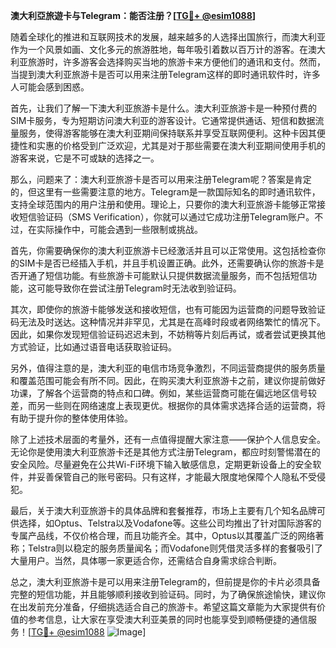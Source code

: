 **澳大利亞旅遊卡与Telegram：能否注册？[[TG💪+ @esim1088](https://t.me/s/esim1088)]**

随着全球化的推进和互联网技术的发展，越来越多的人选择出国旅行，而澳大利亚作为一个风景如画、文化多元的旅游胜地，每年吸引着数以百万计的游客。在澳大利亚旅游时，许多游客会选择购买当地的旅游卡来方便他们的通讯和支付。然而，当提到澳大利亚旅游卡是否可以用来注册Telegram这样的即时通讯软件时，许多人可能会感到困惑。

首先，让我们了解一下澳大利亚旅游卡是什么。澳大利亚旅游卡是一种预付费的SIM卡服务，专为短期访问澳大利亚的游客设计。它通常提供通话、短信和数据流量服务，使得游客能够在澳大利亚期间保持联系并享受互联网便利。这种卡因其便捷性和实惠的价格受到广泛欢迎，尤其是对于那些需要在澳大利亚期间使用手机的游客来说，它是不可或缺的选择之一。

那么，问题来了：澳大利亚旅游卡是否可以用来注册Telegram呢？答案是肯定的，但这里有一些需要注意的地方。Telegram是一款国际知名的即时通讯软件，支持全球范围内的用户注册和使用。理论上，只要你的澳大利亚旅游卡能够正常接收短信验证码（SMS Verification），你就可以通过它成功注册Telegram账户。不过，在实际操作中，可能会遇到一些限制或挑战。

首先，你需要确保你的澳大利亚旅游卡已经激活并且可以正常使用。这包括检查你的SIM卡是否已经插入手机，并且手机设置正确。此外，还需要确认你的旅游卡是否开通了短信功能。有些旅游卡可能默认只提供数据流量服务，而不包括短信功能，这可能导致你在尝试注册Telegram时无法收到验证码。

其次，即使你的旅游卡能够发送和接收短信，也有可能因为运营商的问题导致验证码无法及时送达。这种情况并非罕见，尤其是在高峰时段或者网络繁忙的情况下。因此，如果你发现短信验证码迟迟未到，不妨稍等片刻后再试，或者尝试更换其他方式验证，比如通过语音电话获取验证码。

另外，值得注意的是，澳大利亚的电信市场竞争激烈，不同运营商提供的服务质量和覆盖范围可能会有所不同。因此，在购买澳大利亚旅游卡之前，建议你提前做好功课，了解各个运营商的特点和口碑。例如，某些运营商可能在偏远地区信号较差，而另一些则在网络速度上表现更优。根据你的具体需求选择合适的运营商，将有助于提升你的整体使用体验。

除了上述技术层面的考量外，还有一点值得提醒大家注意——保护个人信息安全。无论你是使用澳大利亚旅游卡还是其他方式注册Telegram，都应时刻警惕潜在的安全风险。尽量避免在公共Wi-Fi环境下输入敏感信息，定期更新设备上的安全软件，并妥善保管自己的账号密码。只有这样，才能最大限度地保障个人隐私不受侵犯。

最后，关于澳大利亚旅游卡的具体品牌和套餐推荐，市场上主要有几个知名品牌可供选择，如Optus、Telstra以及Vodafone等。这些公司均推出了针对国际游客的专属产品线，不仅价格合理，而且功能齐全。其中，Optus以其覆盖广泛的网络著称；Telstra则以稳定的服务质量闻名；而Vodafone则凭借灵活多样的套餐吸引了大量用户。当然，具体哪一家更适合你，还需结合自身需求综合判断。

总之，澳大利亚旅游卡是可以用来注册Telegram的，但前提是你的卡片必须具备完整的短信功能，并且能够顺利接收到验证码。同时，为了确保旅途愉快，建议你在出发前充分准备，仔细挑选适合自己的旅游卡。希望这篇文章能为大家提供有价值的参考信息，让大家在享受澳大利亚美景的同时也能享受到顺畅便捷的通信服务！[[TG💪+ @esim1088](https://t.me/s/esim1088) ![Image](https://i.postimg.cc/4NQfJmqS/Snipaste-2025-05-13-00-14-12.png)]
